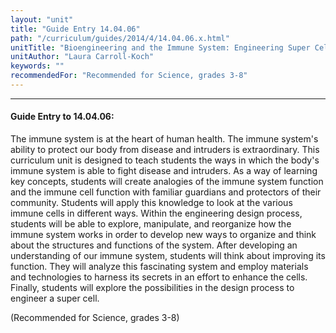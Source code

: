 ```yaml
---
layout: "unit"
title: "Guide Entry 14.04.06"
path: "/curriculum/guides/2014/4/14.04.06.x.html"
unitTitle: "Bioengineering and the Immune System: Engineering Super Cells"
unitAuthor: "Laura Carroll-Koch"
keywords: ""
recommendedFor: "Recommended for Science, grades 3-8"
---
```

<body>
<hr/>
<h4>
Guide Entry to 14.04.06:
</h4>
<p>
The immune system is at the heart of human health.  The immune system's ability to protect our body from disease and intruders is extraordinary. This curriculum unit is designed to teach students the ways in which the body's immune system is able to fight disease and intruders. As a way of learning key concepts, students will create analogies of the immune system function and  the immune cell function with familiar guardians and protectors of their community. Students will apply this knowledge to look at the various immune cells in different ways. Within the engineering design process, students will be able to explore, manipulate, and reorganize how the immune system works in order to develop new ways to organize and think about the structures and functions of the system. After developing an understanding of our immune system, students will think about improving its function. They will analyze this fascinating system and employ materials and technologies to harness its secrets in an effort to enhance the cells. Finally, students will explore the possibilities in the design process to engineer a super cell.
</p>
<p>
(Recommended for Science, grades 3-8)
</p>
<p>
<b>
</b>
</p>
</body>